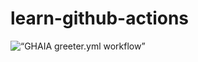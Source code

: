 # learn-github-actions

![“GHAIA greeter.yml workflow”](https://github.com/alainlompo/learn-github-actions/workflows/%E2%80%9CGHAIA%20greeter.yml%20workflow%E2%80%9D/badge.svg)
